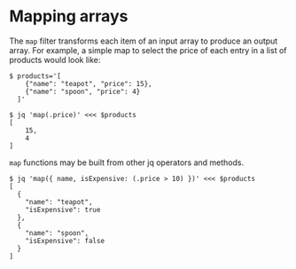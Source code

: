Mapping arrays
========================================

The `map` filter transforms each item of an input array to produce
an output array. For example, a simple map to select the price of
each entry in a list of products would look like:

    $ products='[
        {"name": "teapot", "price": 15}, 
        {"name": "spoon", "price": 4}
      ]'

    $ jq 'map(.price)' <<< $products
    [ 
        15, 
        4 
    ]

`map` functions may be built from other jq operators and methods.

    $ jq 'map({ name, isExpensive: (.price > 10) })' <<< $products
    [
      {
        "name": "teapot",
        "isExpensive": true
      },
      {
        "name": "spoon",
        "isExpensive": false
      }
    ]


